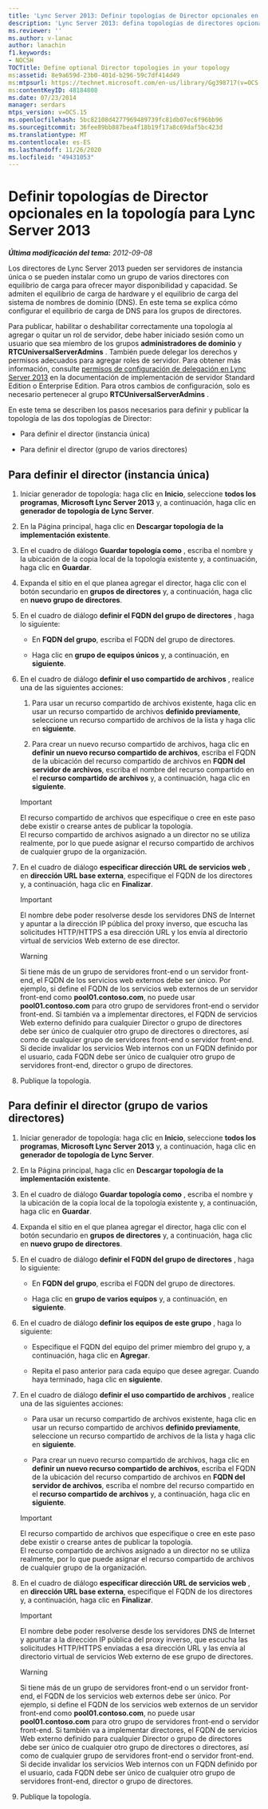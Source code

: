 ```yaml
---
title: 'Lync Server 2013: Definir topologías de Director opcionales en la topología'
description: 'Lync Server 2013: defina topologías de directores opcionales en su topología.'
ms.reviewer: ''
ms.author: v-lanac
author: lanachin
f1.keywords:
- NOCSH
TOCTitle: Define optional Director topologies in your topology
ms:assetid: 8e9a659d-23b0-401d-b296-59c7df414d49
ms:mtpsurl: https://technet.microsoft.com/en-us/library/Gg398717(v=OCS.15)
ms:contentKeyID: 48184808
ms.date: 07/23/2014
manager: serdars
mtps_version: v=OCS.15
ms.openlocfilehash: 5bc82108d4277969489739fc81db07ec6f96bb96
ms.sourcegitcommit: 36fee89bb887bea4f18b19f17a8c69daf5bc423d
ms.translationtype: MT
ms.contentlocale: es-ES
ms.lasthandoff: 11/26/2020
ms.locfileid: "49431053"
---
```

# <a name="define-optional-director-topologies-in-your-topology-for-lync-server-2013"></a>Definir topologías de Director opcionales en la topología para Lync Server 2013

<div data-xmlns="http://www.w3.org/1999/xhtml">

<div class="topic" data-xmlns="http://www.w3.org/1999/xhtml" data-msxsl="urn:schemas-microsoft-com:xslt" data-cs="https://msdn.microsoft.com/">

<div data-asp="https://msdn2.microsoft.com/asp">



</div>

<div id="mainSection">

<div id="mainBody">

<span> </span>

_**Última modificación del tema:** 2012-09-08_

Los directores de Lync Server 2013 pueden ser servidores de instancia única o se pueden instalar como un grupo de varios directores con equilibrio de carga para ofrecer mayor disponibilidad y capacidad. Se admiten el equilibrio de carga de hardware y el equilibrio de carga del sistema de nombres de dominio (DNS). En este tema se explica cómo configurar el equilibrio de carga de DNS para los grupos de directores.

Para publicar, habilitar o deshabilitar correctamente una topología al agregar o quitar un rol de servidor, debe haber iniciado sesión como un usuario que sea miembro de los grupos **administradores de dominio** y **RTCUniversalServerAdmins** . También puede delegar los derechos y permisos adecuados para agregar roles de servidor. Para obtener más información, consulte [permisos de configuración de delegación en Lync Server 2013](lync-server-2013-delegate-setup-permissions.md) en la documentación de implementación de servidor Standard Edition o Enterprise Edition. Para otros cambios de configuración, solo es necesario pertenecer al grupo **RTCUniversalServerAdmins** .

En este tema se describen los pasos necesarios para definir y publicar la topología de las dos topologías de Director:

  - Para definir el director (instancia única)

  - Para definir el director (grupo de varios directores)

<div>

## <a name="to-define-the-director-single-instance"></a>Para definir el director (instancia única)

1.  Iniciar generador de topología: haga clic en **Inicio**, seleccione **todos los programas**, **Microsoft Lync Server 2013** y, a continuación, haga clic en **generador de topología de Lync Server**.

2.  En la Página principal, haga clic en **Descargar topología de la implementación existente**.

3.  En el cuadro de diálogo **Guardar topología como** , escriba el nombre y la ubicación de la copia local de la topología existente y, a continuación, haga clic en **Guardar**.

4.  Expanda el sitio en el que planea agregar el director, haga clic con el botón secundario en **grupos de directores** y, a continuación, haga clic en **nuevo grupo de directores**.

5.  En el cuadro de diálogo **definir el FQDN del grupo de directores** , haga lo siguiente:
    
      - En **FQDN del grupo**, escriba el FQDN del grupo de directores.
    
      - Haga clic en **grupo de equipos únicos** y, a continuación, en **siguiente**.

6.  En el cuadro de diálogo **definir el uso compartido de archivos** , realice una de las siguientes acciones:
    
    1.  Para usar un recurso compartido de archivos existente, haga clic en usar un recurso compartido de archivos **definido previamente**, seleccione un recurso compartido de archivos de la lista y haga clic en **siguiente**.
    
    2.  Para crear un nuevo recurso compartido de archivos, haga clic en **definir un nuevo recurso compartido de archivos**, escriba el FQDN de la ubicación del recurso compartido de archivos en **FQDN del servidor de archivos**, escriba el nombre del recurso compartido en el **recurso compartido de archivos** y, a continuación, haga clic en **siguiente**.
    
    <div>
    

    > [!IMPORTANT]  
    > El recurso compartido de archivos que especifique o cree en este paso debe existir o crearse antes de publicar la topología.<BR>El recurso compartido de archivos asignado a un director no se utiliza realmente, por lo que puede asignar el recurso compartido de archivos de cualquier grupo de la organización.

    
    </div>

7.  En el cuadro de diálogo **especificar dirección URL de servicios web** , en **dirección URL base externa**, especifique el FQDN de los directores y, a continuación, haga clic en **Finalizar**.
    
    <div>
    

    > [!IMPORTANT]  
    > El nombre debe poder resolverse desde los servidores DNS de Internet y apuntar a la dirección IP pública del proxy inverso, que escucha las solicitudes HTTP/HTTPS a esa dirección URL y los envía al directorio virtual de servicios Web externo de ese director.

    
    </div>
    
    <div>
    

    > [!WARNING]  
    > Si tiene más de un grupo de servidores front-end o un servidor front-end, el FQDN de los servicios web externos debe ser único. Por ejemplo, si define el FQDN de los servicios web externos de un servidor front-end como <STRONG>pool01.contoso.com</STRONG>, no puede usar <STRONG>pool01.contoso.com</STRONG> para otro grupo de servidores front-end o servidor front-end. Si también va a implementar directores, el FQDN de servicios Web externo definido para cualquier Director o grupo de directores debe ser único de cualquier otro grupo de directores o directores, así como de cualquier grupo de servidores front-end o servidor front-end. Si decide invalidar los servicios Web internos con un FQDN definido por el usuario, cada FQDN debe ser único de cualquier otro grupo de servidores front-end, director o grupo de directores.

    
    </div>

8.  Publique la topología.

</div>

<div>

## <a name="to-define-the-director-multiple-director-pool"></a>Para definir el director (grupo de varios directores)

1.  Iniciar generador de topología: haga clic en **Inicio**, seleccione **todos los programas**, **Microsoft Lync Server 2013** y, a continuación, haga clic en **generador de topología de Lync Server**.

2.  En la Página principal, haga clic en **Descargar topología de la implementación existente**.

3.  En el cuadro de diálogo **Guardar topología como** , escriba el nombre y la ubicación de la copia local de la topología existente y, a continuación, haga clic en **Guardar**.

4.  Expanda el sitio en el que planea agregar el director, haga clic con el botón secundario en **grupos de directores** y, a continuación, haga clic en **nuevo grupo de directores**.

5.  En el cuadro de diálogo **definir el FQDN del grupo de directores** , haga lo siguiente:
    
      - En **FQDN del grupo**, escriba el FQDN del grupo de directores.
    
      - Haga clic en **grupo de varios equipos** y, a continuación, en **siguiente**.

6.  En el cuadro de diálogo **definir los equipos de este grupo** , haga lo siguiente:
    
      - Especifique el FQDN del equipo del primer miembro del grupo y, a continuación, haga clic en **Agregar**.
    
      - Repita el paso anterior para cada equipo que desee agregar. Cuando haya terminado, haga clic en **siguiente**.

7.  En el cuadro de diálogo **definir el uso compartido de archivos** , realice una de las siguientes acciones:
    
      - Para usar un recurso compartido de archivos existente, haga clic en usar un recurso compartido de archivos **definido previamente**, seleccione un recurso compartido de archivos de la lista y haga clic en **siguiente**.
    
      - Para crear un nuevo recurso compartido de archivos, haga clic en **definir un nuevo recurso compartido de archivos**, escriba el FQDN de la ubicación del recurso compartido de archivos en **FQDN del servidor de archivos**, escriba el nombre del recurso compartido en el **recurso compartido de archivos** y, a continuación, haga clic en **siguiente**.
    
    <div>
    

    > [!IMPORTANT]  
    > El recurso compartido de archivos que especifique o cree en este paso debe existir o crearse antes de publicar la topología.<BR>El recurso compartido de archivos asignado a un director no se utiliza realmente, por lo que puede asignar el recurso compartido de archivos de cualquier grupo de la organización.

    
    </div>

8.  En el cuadro de diálogo **especificar dirección URL de servicios web** , en **dirección URL base externa**, especifique el FQDN de los directores y, a continuación, haga clic en **Finalizar**.
    
    <div>
    

    > [!IMPORTANT]  
    > El nombre debe poder resolverse desde los servidores DNS de Internet y apuntar a la dirección IP pública del proxy inverso, que escucha las solicitudes HTTP/HTTPS enviadas a esa dirección URL y las envía al directorio virtual de servicios Web externo de ese grupo de directores.

    
    </div>
    
    <div>
    

    > [!WARNING]  
    > Si tiene más de un grupo de servidores front-end o un servidor front-end, el FQDN de los servicios web externos debe ser único. Por ejemplo, si define el FQDN de los servicios web externos de un servidor front-end como <STRONG>pool01.contoso.com</STRONG>, no puede usar <STRONG>pool01.contoso.com</STRONG> para otro grupo de servidores front-end o servidor front-end. Si también va a implementar directores, el FQDN de servicios Web externo definido para cualquier Director o grupo de directores debe ser único de cualquier otro grupo de directores o directores, así como de cualquier grupo de servidores front-end o servidor front-end. Si decide invalidar los servicios Web internos con un FQDN definido por el usuario, cada FQDN debe ser único de cualquier otro grupo de servidores front-end, director o grupo de directores.

    
    </div>

9.  Publique la topología.

</div>

</div>

<span> </span>

</div>

</div>

</div>


